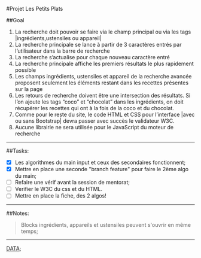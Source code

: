 #Projet Les Petits Plats

##Goal

1. La recherche doit pouvoir se faire via le champ principal ou via les tags
   |ingrédients,ustensiles ou appareil|
2. La recherche principale se lance à partir de 3 caractères entrés par l’utilisateur dans la
   barre de recherche
3. La recherche s’actualise pour chaque nouveau caractère entré
4. La recherche principale affiche les premiers résultats le plus rapidement possible
5. Les champs ingrédients, ustensiles et appareil de la recherche avancée proposent
   seulement les éléments restant dans les recettes présentes sur la page
6. Les retours de recherche doivent être une intersection des résultats. Si l’on ajoute les
   tags “coco” et “chocolat” dans les ingrédients, on doit récupérer les recettes qui ont à la
   fois de la coco et du chocolat.
7. Comme pour le reste du site, le code HTML et CSS pour l’interface |avec ou sans
   Bootstrap| devra passer avec succès le validateur W3C.
8. Aucune librairie ne sera utilisée pour le JavaScript du moteur de recherche

---

##Tasks:

- [x] Les algorithmes du main input et ceux des secondaires fonctionnent;
- [x] Mettre en place une seconde "branch feature" pour faire le 2ème algo du main;
- [ ] Refaire une vérif avant la session de mentorat;
- [ ] Verifier le W3C du css et du HTML.
- [ ] Mettre en place la fiche, des 2 algos!

---

##Notes:

> Blocks ingrédients, appareils et ustensiles peuvent s'ouvrir en même temps;

---

[DATA](https://raw.githubusercontent.com/OpenClassrooms-Student-Center/P11-front-end-search-engine/master/recipes.js);

